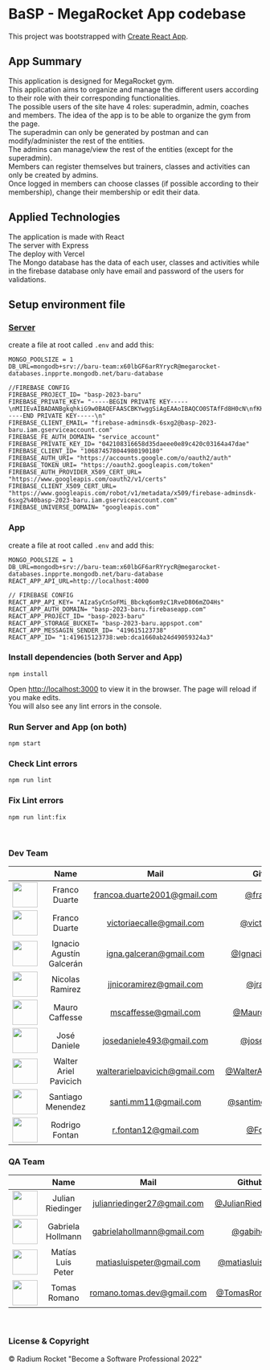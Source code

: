 # BaSP - MegaRocket App codebase

This project was bootstrapped with [Create React App](https://github.com/facebook/create-react-app).

## App Summary
This application is designed for MegaRocket gym. <br>
This application aims to organize and manage the different users according to their role with their corresponding functionalities. <br>
The possible users of the site have 4 roles: superadmin, admin, coaches and members. The idea of the app is to be able to organize the gym from the page. <br>
The superadmin can only be generated by postman and can modify/administer the rest of the entities. <br>
The admins can manage/view the rest of the entities (except for the superadmin). <br>
Members can register themselves but trainers, classes and activities can only be created by admins. <br>
Once logged in members can choose classes (if possible according to their membership), change their membership or edit their data. <br>

## Applied Technologies
The application is made with React <br>
The server with Express <br>
The deploy with Vercel <br>
The Mongo database has the data of each user, classes and activities while in the firebase database only have email and password of the users for validations. <br>

## Setup environment file
### [Server](https://github.com/BaSP-m2023/baru-megarocket-server)
create a file at root called `.env` and add this:

    MONGO_POOLSIZE = 1
    DB_URL=mongodb+srv://baru-team:x60lbGF6arRYrycR@megarocket-databases.inpprte.mongodb.net/baru-database

    //FIREBASE CONFIG
    FIREBASE_PROJECT_ID= "basp-2023-baru"
    FIREBASE_PRIVATE_KEY= "-----BEGIN PRIVATE KEY-----\nMIIEvAIBADANBgkqhkiG9w0BAQEFAASCBKYwggSiAgEAAoIBAQCO0STAfFd8H0cN\nfKHfO6Z+BFx5iQluAoPYmyZCTpBML9SdEn++3cvAiep7txeOPM8MuNs6RL35T4CM\nc3GgQTobdogv39DG8OM6dkQhtHufu0guRIcKi6bMoVi3Okf9/cas//63NUWUk7p8\n7ORO7V3wIcbru+wvNuxIa1mz6HiKdWmN3Nlt7jg1eBFEWeID9DodRtNiruAhkX02\ng8pz1euW2iCBNJHyM7Q6fHw/cPWoj5eGsQZwYqsDTEYGQWA4zI71FoTbRGVDll6h\n8oTITFVEEPud55YdaJtfpkbUwPArobQCNfGYBq6+8vK2nTWHn6nB0SVFCdYUeDgq\nt3ddpPe9AgMBAAECggEAFY67SfTa7cj43C/ObVhfMtFstgm56ymlBjqxJTwfquhj\nYwxKTSDEoz0OMHt8KkPCiyySJvL+bBYUlN7OLX77Cu8y8msJ5CWzXv1AHohUStGl\nvRop+i0HUgce0ZWSDWRTq4R+yd/YL2u3MCk/8ywATIGEuculhKD5PJs7sJzsKRYD\nSJWkrXyNVPtac1wn3IMkwNQdIRJ6+EQdSg5/WUpfduAXxb708uDLDSQMYl4cuBTR\nYIpWlUMAu9lwp4nkwhOxoE/wUh3QAHJmWFKHpkulotIrnPeDlAVRps62z2E2AaUx\n3JkCAfEzJ+JBXtCLv2JQ23PlAA1W+ptjwzKCUVOrgQKBgQDETt+MYvMpIofjDPNb\nEi4qTA8pPOYlIZXu0KnxaKk8C41Tph0RCUYXP384VyTGlpbh46n1TLITxQtuvW2b\nXcHf8VzYNNhB5485ibk8odNPp11FkzDfVxGa7vEbYNQKQXbOP3Un9hOEPsAGLFE1\n9y1s+tfQUJPHa5/RSkQPAo8gQQKBgQC6PmIaR4rrogbgoMljlyk7qydwqtWAEaRv\nld+bsSN6u7d0Dxndyn053mDeqUInYR53hRgKM5Oouku/npLH+YcJOcvMc/Tcy78h\nm7bOAn6Pxs+SF+8nM6BIx4uh19ctIp2aNvm0OD66URBoqcRUjM8HxZHsf73hogRS\nDjWY4bQ4fQKBgCKgZv40Vf/jf2SlXCesRUhgsivr+gyCqBe/5roWZAObZgpjOq1O\nnXZsVNxzQqFk3qhpqAkExkSGdUXLVBIbr574zA+3Ao5dcf4MNQhk4wkh1Gn5VJ2Q\nliJmE1Fo+v30HiizOM8bsMWa6/QqzQhf2Ttn47ly/R4n9cDNAMRFB0oBAoGAO3zT\njvtNByiQs80HpnTQ6csoZNdcLHT2JeIkMzGoWHp/BWYRaANWblZ2cIh1pehid+Ce\nJhwFTP58VW9MCO3N0QeR7fMXwjKeERkQkcrALCJfiJV2gPn/d1+tXPt5MmR9HJX0\nujjA6HgeGqAnIq57LktP6c9/kgNTB/ab7gIhs20CgYA6TsXQ/Z2A6LnJX4GdMK6+\nomqFXovrGFjCW1n5ITPTnSeF2ZxIMtPcICxhOHbeBVIcx+Nmw/wr37kPrrGaw3qB\nSx3d1y6Ud7b+gIz+kvbuUa1FGvmQU5yjmGd6gEVlYjq2ZPLWI3Y7jeKaeziHw0W2\nNvVbKBKI+imyBZJ0pkAvHQ==\n-----END PRIVATE KEY-----\n"
    FIREBASE_CLIENT_EMAIL= "firebase-adminsdk-6sxg2@basp-2023-baru.iam.gserviceaccount.com"
    FIREBASE_FE_AUTH_DOMAIN= "service_account"
    FIREBASE_PRIVATE_KEY_ID= "042108316658d35daeee0e89c420c03164a47dae"
    FIREBASE_CLIENT_ID= "106874578044980190180"
    FIREBASE_AUTH_URI= "https://accounts.google.com/o/oauth2/auth"
    FIREBASE_TOKEN_URI= "https://oauth2.googleapis.com/token"
    FIREBASE_AUTH_PROVIDER_X509_CERT_URL= "https://www.googleapis.com/oauth2/v1/certs"
    FIREBASE_CLIENT_X509_CERT_URL= "https://www.googleapis.com/robot/v1/metadata/x509/firebase-adminsdk-6sxg2%40basp-2023-baru.iam.gserviceaccount.com"
    FIREBASE_UNIVERSE_DOMAIN= "googleapis.com"

### App
create a file at root called `.env` and add this:

    MONGO_POOLSIZE = 1
    DB_URL=mongodb+srv://baru-team:x60lbGF6arRYrycR@megarocket-databases.inpprte.mongodb.net/baru-database
    REACT_APP_API_URL=http://localhost:4000

    // FIREBASE CONFIG
    REACT_APP_API_KEY= "AIzaSyCnSoFMi_Bbckq6om9zC1RveD806mZO4Hs"
    REACT_APP_AUTH_DOMAIN= "basp-2023-baru.firebaseapp.com"
    REACT_APP_PROJECT_ID= "basp-2023-baru"
    REACT_APP_STORAGE_BUCKET= "basp-2023-baru.appspot.com"
    REACT_APP_MESSAGIN_SENDER_ID= "419615123738"
    REACT_APP_ID= "1:419615123738:web:dca1660ab24d49059324a3"

### Install dependencies (both Server and App)

    npm install

Open [http://localhost:3000](http://localhost:3000) to view it in the browser.
The page will reload if you make edits.\
You will also see any lint errors in the console.
### Run Server and App (on both)
    npm start

### Check Lint errors
    npm run lint

### Fix Lint errors
    npm run lint:fix

<br>

### Dev Team

| | Name  | Mail | Github
| :-----: | :-----: | :-----: | :-----: |
<img src="https://avatars.githubusercontent.com/u/87949682?v=4" height="50" width="50">| Franco Duarte | francoa.duarte2001@gmail.com | [@francoax](https://github.com/francoax)
<img src="https://avatars.githubusercontent.com/u/90772977?v=4" height="50" width="50">| Franco Duarte | victoriaecalle@gmail.com | [@victoriassol](https://github.com/victoriassol)
<img src="https://avatars.githubusercontent.com/u/99512277?v=4" height="50" width="50">| Ignacio Agustín Galcerán | igna.galceran@gmail.com | [@IgnacioGalceran](https://github.com/IgnacioGalceran)
<img src="https://avatars.githubusercontent.com/u/42724273?v=4" height="50" width="50">| Nicolas Ramirez | jjnicoramirez@gmail.com | [@jramire5](https://github.com/jramire5)
<img src="https://avatars.githubusercontent.com/u/117609837?v=4" height="50" width="50">| Mauro Caffesse | mscaffesse@gmail.com | [@MauroCaffesse](https://github.com/MauroCaffesse)
<img src="https://avatars.githubusercontent.com/u/94631305?v=4" height="50" width="50">| José Daniele | josedaniele493@gmail.com | [@josedaniele](https://github.com/josedaniele)
<img src="https://avatars.githubusercontent.com/u/127549195?v=4" height="50" width="50">| Walter Ariel Pavicich | walterarielpavicich@gmail.com | [@WalterArielPavicich](https://github.com/WalterArielPavicich)
<img src="https://avatars.githubusercontent.com/u/127548159?v=4" height="50" width="50">| Santiago Menendez | santi.mm11@gmail.com |[@santimenendez98](https://github.com/santimenendez98)
<img src="https://avatars.githubusercontent.com/u/123534779?v=4" height="50" width="50">| Rodrigo Fontan | r.fontan12@gmail.com | [@FontanR](https://github.com/FontanR)

### QA Team

| | Name  | Mail | Github
| :-----: | :-----: | :-----: | :-----: |
<img src="https://avatars.githubusercontent.com/u/90704238?v=4" height="50" width="50">| Julian Riedinger | julianriedinger27@gmail.com |[@JulianRiedinger7](https://github.com/JulianRiedinger7)
<img src="https://avatars.githubusercontent.com/u/101472952?v=4" height="50" width="50">| Gabriela Hollmann | gabrielahollmann@gmail.com |[@gabiholl](https://github.com/gabiholl)
<img src="https://avatars.githubusercontent.com/u/127539369?v=4" height="50" width="50">| Matías Luis Peter | matiasluispeter@gmail.com |[@matiasluispeter](https://github.com/matiasluispeter)
<img src="https://avatars.githubusercontent.com/u/97346199?v=4" height="50" width="50">| Tomas Romano | romano.tomas.dev@gmail.com |[@TomasRomanoo](https://github.com/TomasRomanoo)

<br>

### License & Copyright

© Radium Rocket "Become a Software Professional 2022"